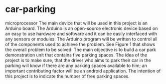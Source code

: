 # car-parking
microprocessor 
The main device that will be used in this project is an Arduino board. The Arduino is an open-source electronic device based on an easy to use hardware and software and it can be easily interfaced with any sensors or modules. The Arduino program will be written to control all of the components used to achieve the problem. See Figure 1 that shows the overall problem to be solved.
The main objective is to build a car park demonstration unit that contains five parking spaces. The idea of the project is to make sure, that the driver who aims to park their car in the parking will know if there are any parking spaces available to him; an important contributing factor will be an android application. The intention of this project is to indicate the number of free parking spaces.
